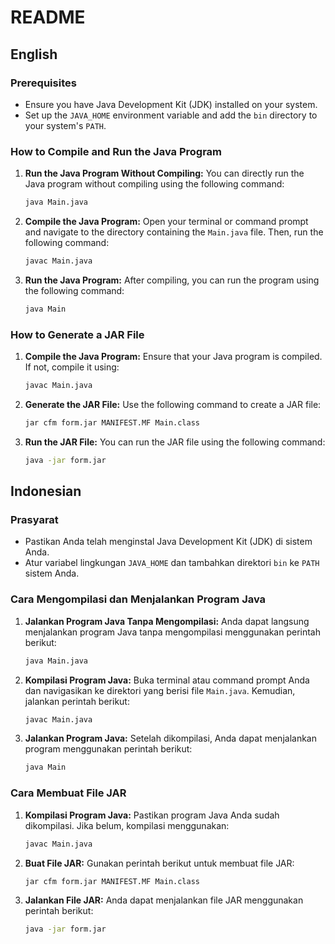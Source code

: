 # README

## English

### Prerequisites

- Ensure you have Java Development Kit (JDK) installed on your system.
- Set up the `JAVA_HOME` environment variable and add the `bin` directory to your system's `PATH`.

### How to Compile and Run the Java Program

1. **Run the Java Program Without Compiling:**
   You can directly run the Java program without compiling using the following command:

   ```sh
   java Main.java
   ```

2. **Compile the Java Program:**
   Open your terminal or command prompt and navigate to the directory containing the `Main.java` file. Then, run the following command:

   ```sh
   javac Main.java
   ```

3. **Run the Java Program:**
   After compiling, you can run the program using the following command:

   ```sh
   java Main
   ```

### How to Generate a JAR File

1. **Compile the Java Program:**
   Ensure that your Java program is compiled. If not, compile it using:

   ```sh
   javac Main.java
   ```

2. **Generate the JAR File:**
   Use the following command to create a JAR file:

   ```sh
   jar cfm form.jar MANIFEST.MF Main.class
   ```

3. **Run the JAR File:**
   You can run the JAR file using the following command:

   ```sh
   java -jar form.jar
   ```

## Indonesian

### Prasyarat

- Pastikan Anda telah menginstal Java Development Kit (JDK) di sistem Anda.
- Atur variabel lingkungan `JAVA_HOME` dan tambahkan direktori `bin` ke `PATH` sistem Anda.

### Cara Mengompilasi dan Menjalankan Program Java

1. **Jalankan Program Java Tanpa Mengompilasi:**
   Anda dapat langsung menjalankan program Java tanpa mengompilasi menggunakan perintah berikut:

   ```sh
   java Main.java
   ```

2. **Kompilasi Program Java:**
   Buka terminal atau command prompt Anda dan navigasikan ke direktori yang berisi file `Main.java`. Kemudian, jalankan perintah berikut:

   ```sh
   javac Main.java
   ```

3. **Jalankan Program Java:**
   Setelah dikompilasi, Anda dapat menjalankan program menggunakan perintah berikut:

   ```sh
   java Main
   ```

### Cara Membuat File JAR

1. **Kompilasi Program Java:**
   Pastikan program Java Anda sudah dikompilasi. Jika belum, kompilasi menggunakan:

   ```sh
   javac Main.java
   ```

2. **Buat File JAR:**
   Gunakan perintah berikut untuk membuat file JAR:

   ```sh
   jar cfm form.jar MANIFEST.MF Main.class
   ```

3. **Jalankan File JAR:**
   Anda dapat menjalankan file JAR menggunakan perintah berikut:

   ```sh
   java -jar form.jar
   ```
